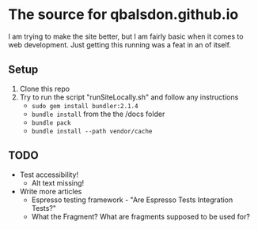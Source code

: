 # The source for qbalsdon.github.io

I am trying to make the site better, but I am fairly basic when it comes to web development. Just getting this running was a feat in an of itself.

## Setup

  1. Clone this repo
  2. Try to run the script "runSiteLocally.sh" and follow any instructions
     - `sudo gem install bundler:2.1.4`
     - `bundle install` from the the /docs folder
     - `bundle pack`
     - `bundle install --path vendor/cache`

## TODO

  - Test accessibility!
    - Alt text missing!
  - Write more articles
    - Espresso testing framework - "Are Espresso Tests Integration Tests?"
    - What the Fragment? What are fragments supposed to be used for?
